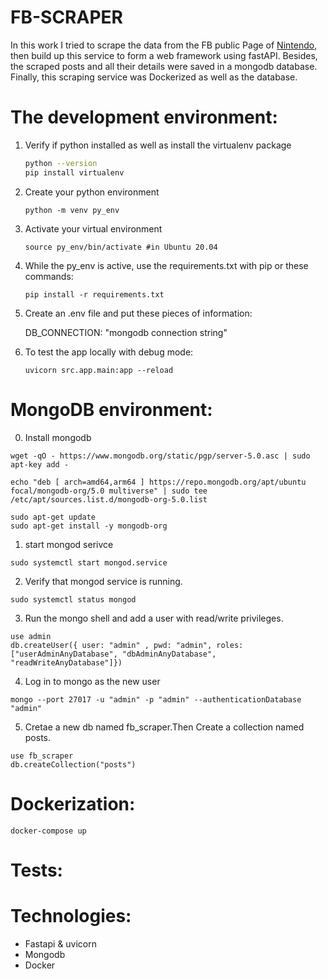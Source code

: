 # FB-SCRAPER

In this work I tried to scrape the data from the FB public Page of [Nintendo](https://www.facebook.com/Nintendo/ ), then build up this service to form a web framework using fastAPI. 
Besides, the scraped posts and all their details were saved in a mongodb database.
Finally, this scraping service was Dockerized  as well as the database.



# The development environment:

1. Verify if python installed as well as install the virtualenv package

    ```bash
    python --version 
    pip install virtualenv
    ```

2. Create your python environment

    ```
    python -m venv py_env
    ```

3. Activate your virtual environment 

    ```
    source py_env/bin/activate #in Ubuntu 20.04 
    ```

4. While the py_env is active, use the requirements.txt with pip or these commands:

    ```
    pip install -r requirements.txt
    ```

5. Create an .env file and put these pieces of information:

    DB_CONNECTION: "mongodb connection string"

5. To test the app locally with debug mode:
    ```
    uvicorn src.app.main:app --reload
    ```

# MongoDB environment:
0. Install mongodb
```
wget -qO - https://www.mongodb.org/static/pgp/server-5.0.asc | sudo apt-key add -

echo "deb [ arch=amd64,arm64 ] https://repo.mongodb.org/apt/ubuntu focal/mongodb-org/5.0 multiverse" | sudo tee /etc/apt/sources.list.d/mongodb-org-5.0.list

sudo apt-get update
sudo apt-get install -y mongodb-org

```


1. start mongod serivce
```
sudo systemctl start mongod.service
```

2. Verify that mongod service is running.
```
sudo systemctl status mongod
```


3. Run the mongo shell and add a user with read/write privileges. 
```
use admin
db.createUser({ user: "admin" , pwd: "admin", roles: ["userAdminAnyDatabase", "dbAdminAnyDatabase", "readWriteAnyDatabase"]})
```
4. Log in to mongo as the new user
```
mongo --port 27017 -u "admin" -p "admin" --authenticationDatabase "admin"
```
5. Cretae a new db named fb_scraper.Then Create a collection named posts.
```
use fb_scraper
db.createCollection("posts")
```


# Dockerization:

```
docker-compose up
```

# Tests:



# Technologies:

- Fastapi & uvicorn
- Mongodb
- Docker




